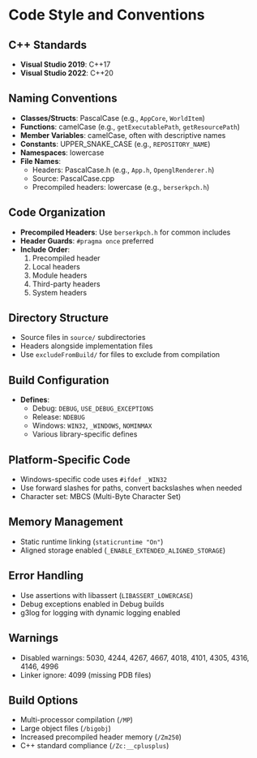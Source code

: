 # Code Style and Conventions

## C++ Standards
- **Visual Studio 2019**: C++17
- **Visual Studio 2022**: C++20

## Naming Conventions
- **Classes/Structs**: PascalCase (e.g., `AppCore`, `WorldItem`)
- **Functions**: camelCase (e.g., `getExecutablePath`, `getResourcePath`)
- **Member Variables**: camelCase, often with descriptive names
- **Constants**: UPPER_SNAKE_CASE (e.g., `REPOSITORY_NAME`)
- **Namespaces**: lowercase
- **File Names**: 
  - Headers: PascalCase.h (e.g., `App.h`, `OpenglRenderer.h`)
  - Source: PascalCase.cpp
  - Precompiled headers: lowercase (e.g., `berserkpch.h`)

## Code Organization
- **Precompiled Headers**: Use `berserkpch.h` for common includes
- **Header Guards**: `#pragma once` preferred
- **Include Order**: 
  1. Precompiled header
  2. Local headers
  3. Module headers
  4. Third-party headers
  5. System headers

## Directory Structure
- Source files in `source/` subdirectories
- Headers alongside implementation files
- Use `excludeFromBuild/` for files to exclude from compilation

## Build Configuration
- **Defines**: 
  - Debug: `DEBUG`, `USE_DEBUG_EXCEPTIONS`
  - Release: `NDEBUG`
  - Windows: `WIN32`, `_WINDOWS`, `NOMINMAX`
  - Various library-specific defines

## Platform-Specific Code
- Windows-specific code uses `#ifdef _WIN32`
- Use forward slashes for paths, convert backslashes when needed
- Character set: MBCS (Multi-Byte Character Set)

## Memory Management
- Static runtime linking (`staticruntime "On"`)
- Aligned storage enabled (`_ENABLE_EXTENDED_ALIGNED_STORAGE`)

## Error Handling
- Use assertions with libassert (`LIBASSERT_LOWERCASE`)
- Debug exceptions enabled in Debug builds
- g3log for logging with dynamic logging enabled

## Warnings
- Disabled warnings: 5030, 4244, 4267, 4667, 4018, 4101, 4305, 4316, 4146, 4996
- Linker ignore: 4099 (missing PDB files)

## Build Options
- Multi-processor compilation (`/MP`)
- Large object files (`/bigobj`)
- Increased precompiled header memory (`/Zm250`)
- C++ standard compliance (`/Zc:__cplusplus`)
